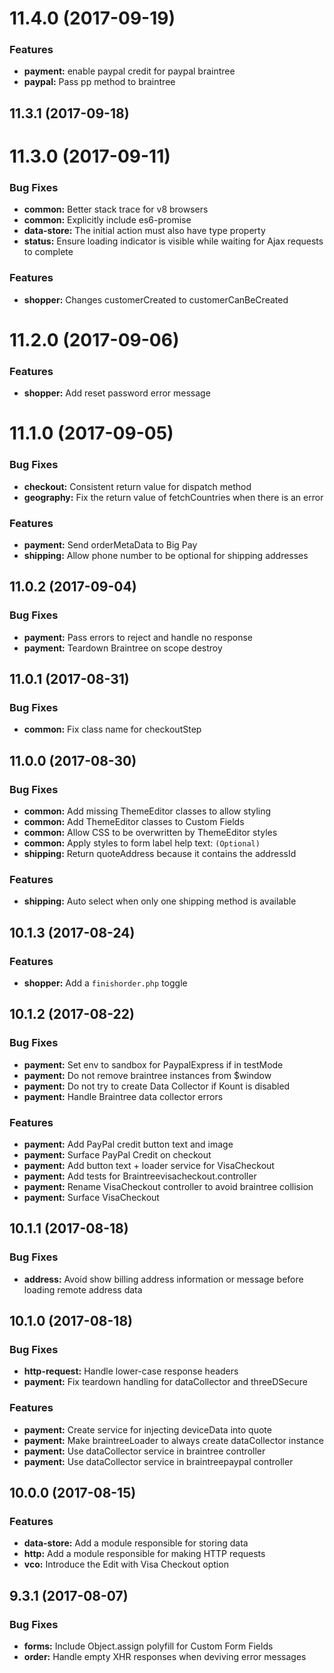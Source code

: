 <a name="11.4.0"></a>
# 11.4.0 (2017-09-19)


### Features

* **payment:** enable paypal credit for paypal braintree
* **paypal:** Pass pp method to braintree



<a name="11.3.1"></a>
## 11.3.1 (2017-09-18)



<a name="11.3.0"></a>
# 11.3.0 (2017-09-11)


### Bug Fixes

* **common:** Better stack trace for v8 browsers
* **common:** Explicitly include es6-promise
* **data-store:** The initial action must also have type property
* **status:** Ensure loading indicator is visible while waiting for Ajax requests to complete


### Features

* **shopper:** Changes customerCreated to customerCanBeCreated



<a name="11.2.0"></a>
# 11.2.0 (2017-09-06)


### Features

* **shopper:** Add reset password error message



<a name="11.1.0"></a>
# 11.1.0 (2017-09-05)


### Bug Fixes

* **checkout:** Consistent return value for dispatch method
* **geography:** Fix the return value of fetchCountries when there is an error


### Features

* **payment:** Send orderMetaData to Big Pay
* **shipping:** Allow phone number to be optional for shipping addresses



<a name="11.0.2"></a>
## 11.0.2 (2017-09-04)


### Bug Fixes

* **payment:** Pass errors to reject and handle no response
* **payment:** Teardown Braintree on scope destroy



<a name="11.0.1"></a>
## 11.0.1 (2017-08-31)


### Bug Fixes

* **common:** Fix class name for checkoutStep



<a name="11.0.0"></a>
## 11.0.0 (2017-08-30)


### Bug Fixes

* **common:** Add missing ThemeEditor classes to allow styling
* **common:** Add ThemeEditor classes to Custom Fields
* **common:** Allow CSS to be overwritten by ThemeEditor styles
* **common:** Apply styles to form label help text: `(Optional)`
* **shipping:** Return quoteAddress because it contains the addressId


### Features

* **shipping:** Auto select when only one shipping method is available



<a name="10.1.3"></a>
## 10.1.3 (2017-08-24)


### Features

* **shopper:** Add a `finishorder.php` toggle

<a name="10.1.2"></a>
## 10.1.2 (2017-08-22)


### Bug Fixes

* **payment:** Set env to sandbox for PaypalExpress if in testMode 
* **payment:** Do not remove braintree instances from $window 
* **payment:** Do not try to create Data Collector if Kount is disabled 
* **payment:** Handle Braintree data collector errors

### Features

* **payment:** Add PayPal credit button text and image
* **payment:** Surface PayPal Credit on checkout
* **payment:** Add button text + loader service for VisaCheckout
* **payment:** Add tests for Braintreevisacheckout.controller
* **payment:** Rename VisaCheckout controller to avoid braintree collision
* **payment:** Surface VisaCheckout

<a name="10.1.1"></a>
## 10.1.1 (2017-08-18)


### Bug Fixes

* **address:** Avoid show billing address information or message before loading remote address data

<a name="10.1.0"></a>
## 10.1.0 (2017-08-18)

### Bug Fixes

* **http-request:** Handle lower-case response headers
* **payment:** Fix teardown handling for dataCollector and threeDSecure 

### Features

* **payment:** Create service for injecting deviceData into quote
* **payment:** Make braintreeLoader to always create dataCollector instance
* **payment:** Use dataCollector service in braintree controller
* **payment:** Use dataCollector service in braintreepaypal controller

<a name="10.0.0"></a>
## 10.0.0 (2017-08-15)


### Features

* **data-store:** Add a module responsible for storing data
* **http:** Add a module responsible for making HTTP requests
* **vco:** Introduce the Edit with Visa Checkout option

<a name="9.3.1"></a>
## 9.3.1 (2017-08-07)


### Bug Fixes

* **forms:** Include Object.assign polyfill for Custom Form Fields
* **order:** Handle empty XHR responses when deviving error messages




